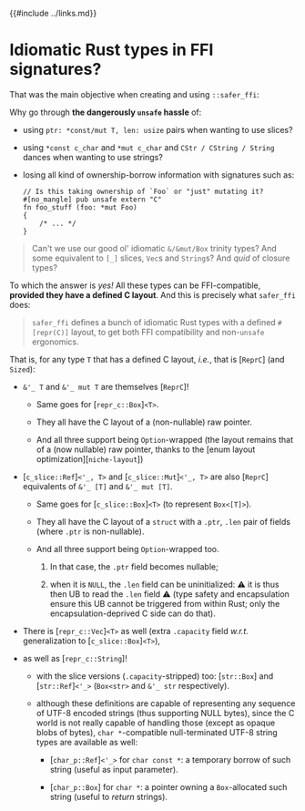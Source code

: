 {{#include ../links.md}}

# Idiomatic Rust types in FFI signatures?

That was the main objective when creating and using `::safer_ffi`:

Why go through **the dangerously `unsafe` hassle** of:

  - using `ptr: *const/mut T, len: usize` pairs when wanting to use slices?

  - using `*const c_char` and `*mut c_char` and `CStr / CString / String`
    dances when wanting to use strings?

  - losing all kind of ownership-borrow information with signatures such as:

    ```rust,noplaypen
    // Is this taking ownership of `Foo` or "just" mutating it?
    #[no_mangle] pub unsafe extern "C"
    fn foo_stuff (foo: *mut Foo)
    {
        /* ... */
    }
    ```

> Can't we use our good ol' idiomatic `&/&mut/Box` trinity types? And some
equivalent to `[_]` slices, `Vec`s and `String`s? And _quid_ of closure
types?

To which the answer is _yes!_ All these types can be FFI-compatible,
**provided they have a defined C layout**. And this is precisely what `safer_ffi` does:

> `safer_ffi` defines a bunch of idiomatic Rust types with a defined `#[repr(C)]`
  layout, to get both FFI compatibility and non-`unsafe` ergonomics.

That is, for any type `T` that has a defined C layout, _i.e._, that is
[`ReprC`] (and `Sized`):

  - `&'_ T` and `&'_ mut T` are themselves [`ReprC`]!

    - Same goes for [`repr_c::Box`]`<T>`.

    - They all have the C layout of a (non-nullable) raw pointer.

    - And all three support being `Option`-wrapped (the layout remains that
      of a (now nullable) raw pointer, thanks to the
      [enum layout optimization][`niche-layout`])

  - [`c_slice::Ref`]`<'_, T>` and [`c_slice::Mut`]`<'_, T>` are
    also [`ReprC`] equivalents of `&'_ [T]` and `&'_ mut [T]`.

    - Same goes for [`c_slice::Box`]`<T>` (to represent `Box<[T]>`).

    - They all have the C layout of a `struct` with a `.ptr`, `.len` pair
      of fields (where `.ptr` is non-nullable).

    - And all three support being `Option`-wrapped too.

       1. In that case, the `.ptr` field becomes nullable;

       1. when it is `NULL`, the `.len` field can be uninitialized: ⚠️ it is
          thus then UB to read the `.len` field ⚠️ (type safety and encapsulation ensure this UB cannot be
          triggered from within Rust; only the encapsulation-deprived C side
          can do that).

  - There is [`repr_c::Vec`]`<T>` as well (extra `.capacity` field _w.r.t._
    generalization to [`c_slice::Box`]`<T>`),

  - as well as [`repr_c::String`]!

    - with the slice versions (`.capacity`-stripped) too: [`str::Box`] and
      [`str::Ref`]`<'_>` (`Box<str>` and `&'_ str` respectively).

    - although these definitions are capable of representing any sequence of
      UTF-8 encoded strings (thus supporting NULL bytes), since the C world is
      not really capable of handling those (except as opaque blobs of bytes),
      `char *`-compatible null-terminated UTF-8 string types are available
      as well:

        - [`char_p::Ref`]`<'_>` for `char const *`: a temporary borrow of such
          string (useful as input parameter).

        - [`char_p::Box`] for `char *`: a pointer owning a `Box`-allocated
          such string (useful to _return_ strings).
